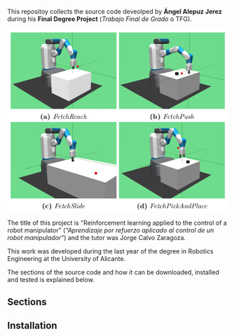 This repositoy collects the source code deveolped by **Ángel Alepuz Jerez** during his **Final Degree Project** (_Trabajo Final de Grado_ o TFG). 

![envs](https://raw.githubusercontent.com/Alepuzzz/rl-fetch-envs/master/images/envs.png)

The title of this project is "Reinforcement learning applied to the control of a robot manipulator" (_"Aprendizaje por refuerzo aplicado al control de un robot manipulador"_) and the tutor was Jorge Calvo Zaragoza.

This work was developed during the last year of the degree in Robotics Engineering at the University of Alicante.

The sections of the source code and how it can be downloaded, installed and tested is explained below.

## Sections


## Installation


